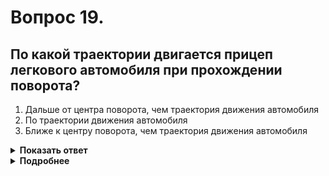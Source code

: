 # Вопрос 19.

## По какой траектории двигается прицеп легкового автомобиля при прохождении поворота?

1. Дальше от центра поворота, чем траектория движения автомобиля
2. По траектории движения автомобиля
3. Ближе к центру поворота, чем траектория движения автомобиля

<details>
<summary><b>Показать ответ</b></summary>
Правильный ответ: 3
</details>
<details>
<summary><b>Подробнее</b></summary>
Любой прицеп, включая и прицеп легкового автомобиля, двигается ближе к центру поворота, чем траектория движения автомобиля.
</details>